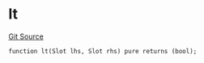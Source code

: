 # lt
[Git Source](https://github.com/lidofinance/community-staking-module/blob/d9f9dfd1023f7776110e7eb983ac3b5174e93893/src/lib/Types.sol)


```solidity
function lt(Slot lhs, Slot rhs) pure returns (bool);
```

